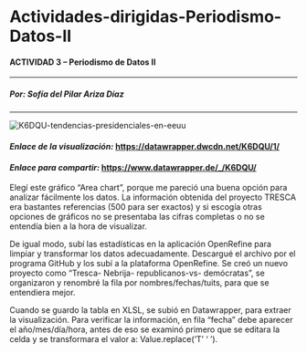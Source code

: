 # Actividades-dirigidas-Periodismo-Datos-II

#### ACTIVIDAD 3 – Periodismo de Datos II
---
##### Por: Sofía del Pilar Ariza Díaz
---

![K6DQU-tendencias-presidenciales-en-eeuu](https://user-images.githubusercontent.com/94479721/143603654-aab01642-9071-4b7f-b6c1-84f305e9b1b5.png) 

#### *Enlace de la visualización:*  https://datawrapper.dwcdn.net/K6DQU/1/ 
#### *Enlace para compartir:* https://www.datawrapper.de/_/K6DQU/ 


Elegí este gráfico “Area chart”, porque me pareció una buena opción para analizar fácilmente los datos. La información obtenida del proyecto TRESCA era bastantes referencias (500 para ser exactos) y si escogía otras opciones de gráficos no se presentaba las cifras completas o no se entendía bien a la hora de visualizar. 

De igual modo, subí las estadísticas en la aplicación OpenRefine para limpiar y transformar los datos adecuadamente. Descargué el archivo por el programa GitHub y los subí a la plataforma OpenRefine. Se creó un nuevo proyecto como “Tresca- Nebrija- republicanos-vs- demócratas”, se organizaron y renombré la fila por nombres/fechas/tuits, para que se entendiera mejor. 

Cuando se guardo la tabla en XLSL, se subió en Datawrapper, para extraer la visualización. Para verificar la información, en fila “fecha” debe aparecer el año/mes/día/hora, antes de eso se examinó primero que se editara la celda y se transformara el valor a: Value.replace(‘T’ ‘ ’).

